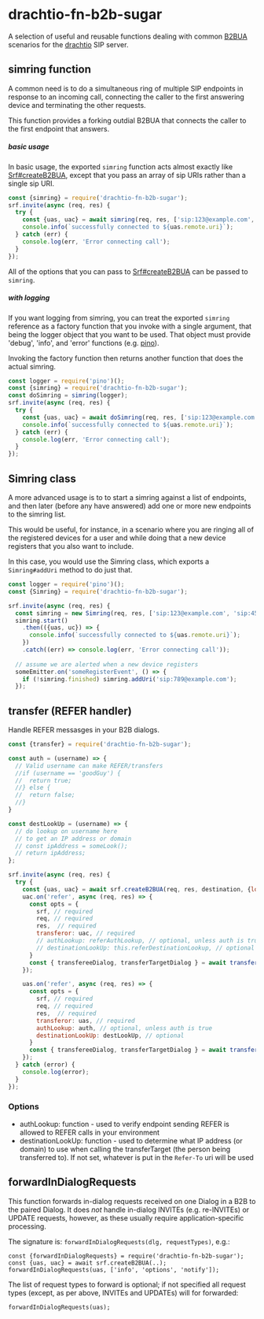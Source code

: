 # drachtio-fn-b2b-sugar

A selection of useful and reusable functions dealing with common [B2BUA](https://drachtio.org/api#srf-create-b2bua) scenarios for the [drachtio](https://drachtio.org) SIP server.

## simring function

A common need is to do a simultaneous ring of multiple SIP endpoints in response to an incoming call, connecting the caller to the first answering device and terminating the other requests.

This function provides a forking outdial B2BUA that connects the caller to the first endpoint that answers.

##### basic usage
In basic usage, the exported `simring` function acts almost exactly like [Srf#createB2BUA](https://drachtio.org/api#srf-create-b2bua), except that you pass an array of sip URIs rather than a single sip URI.
```js
const {simring} = require('drachtio-fn-b2b-sugar');
srf.invite(async (req, res) {
  try {
    const {uas, uac} = await simring(req, res, ['sip:123@example.com', 'sip:456@example.com']);
    console.info(`successfully connected to ${uas.remote.uri}`);
  } catch (err) {
    console.log(err, 'Error connecting call');
  }
});
```
All of the options that you can pass to [Srf#createB2BUA](https://drachtio.org/api#srf-create-b2bua) can be passed to `simring`.

##### with logging
If you want logging from simring, you can treat the exported `simring` reference as a factory function that you invoke with a single argument, that being the logger object that you want to be used.  That object must provide 'debug', 'info', and 'error' functions (e.g. [pino](https://www.npmjs.com/package/pino)).

Invoking the factory function then returns another function that does the actual simring.
```js
const logger = require('pino')();
const {simring} = require('drachtio-fn-b2b-sugar');
const doSimring = simring(logger);
srf.invite(async (req, res) {
  try {
    const {uas, uac} = await doSimring(req, res, ['sip:123@example.com', 'sip:456@example.com']);
    console.info(`successfully connected to ${uas.remote.uri}`);
  } catch (err) {
    console.log(err, 'Error connecting call');
  }
});
```
## Simring class
A more advanced usage is to to start a simring against a list of endpoints, and then later (before any have answered) add one or more new endpoints to the simring list.  

This would be useful, for instance, in a scenario where you are ringing all of the registered devices for a user and while doing that a new device registers that you also want to include.

In this case, you would use the Simring class, which exports a `Simring#addUri` method to do just that.
```js
const logger = require('pino')();
const {Simring} = require('drachtio-fn-b2b-sugar');

srf.invite(async (req, res) {
  const simring = new Simring(req, res, ['sip:123@example.com', 'sip:456@example.com']);
  simring.start()
    .then(({uas, uc}) => {
      console.info(`successfully connected to ${uas.remote.uri}`);
    })
    .catch((err) => console.log(err, 'Error connecting call'));
  
  // assume we are alerted when a new device registers
  someEmitter.on('someRegisterEvent', () => {
    if (!simring.finished) simring.addUri('sip:789@example.com');
  });
```

## transfer (REFER handler)

Handle REFER messasges in your B2B dialogs.

```js
const {transfer} = require('drachtio-fn-b2b-sugar');

const auth = (username) => {
  // Valid username can make REFER/transfers
  //if (username == 'goodGuy') {
  //  return true;
  //} else {
  //  return false;
  //}
}

const destLookUp = (username) => {
  // do lookup on username here
  // to get an IP address or domain
  // const ipAddress = someLook();
  // return ipAddress;
};

srf.invite(async (req, res) {
  try {
    const {uas, uac} = await srf.createB2BUA(req, res, destination, {localSdpB: req.body});
    uac.on('refer', async (req, res) => {
      const opts = {
        srf, // required
        req, // required
        res,  // required
        transferor: uac, // required
        // authLookup: referAuthLookup, // optional, unless auth is true
        // destinationLookUp: this.referDestinationLookup, // optional
      }
      const { transfereeDialog, transferTargetDialog } = await transfer(opts);
    });

    uas.on('refer', async (req, res) => {
      const opts = {
        srf, // required
        req, // required
        res,  // required
        transferor: uas, // required
        authLookup: auth, // optional, unless auth is true
        destinationLookUp: destLookUp, // optional
      }
      const { transfereeDialog, transferTargetDialog } = await transfer(opts);
    });
  } catch (error) {
    console.log(error);
  }
});
```

### Options

* authLookup: function - used to verify endpoint sending REFER is allowed to REFER calls in your environment
* destinationLookUp: function - used to determine what IP address (or domain) to use when calling the transferTarget (the person being transferred to). If not set, whatever is put in the `Refer-To` uri will be used

## forwardInDialogRequests

This function forwards in-dialog requests received on one Dialog in a B2B to the paired Dialog.  It does _not_ handle in-dialog INVITEs (e.g. re-INVITEs) or UPDATE requests, however, as these usually require application-specific processing.

The signature is: `forwardInDialogRequests(dlg, requestTypes)`, e.g.:
```
const {forwardInDialogRequests} = require('drachtio-fn-b2b-sugar');
const {uas, uac} = await srf.createB2BUA(..);
forwardInDialogRequests(uas, ['info', 'options', 'notify']);
```
The list of request types to forward is optional; if not specified all request types (except, as per above, INVITEs and UPDATEs) will for forwarded:
```
forwardInDialogRequests(uas);
```
